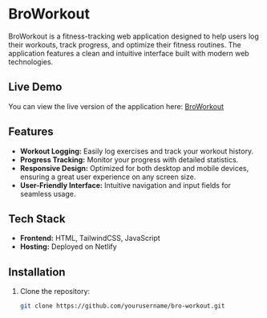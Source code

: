 # BroWorkout

BroWorkout is a fitness-tracking web application designed to help users log their workouts, track progress, and optimize their fitness routines. The application features a clean and intuitive interface built with modern web technologies.

## Live Demo

You can view the live version of the application here: [BroWorkout](https://broworkout.netlify.app/)

## Features

- **Workout Logging:** Easily log exercises and track your workout history.
- **Progress Tracking:** Monitor your progress with detailed statistics.
- **Responsive Design:** Optimized for both desktop and mobile devices, ensuring a great user experience on any screen size.
- **User-Friendly Interface:** Intuitive navigation and input fields for seamless usage.

## Tech Stack

- **Frontend:** HTML, TailwindCSS, JavaScript
- **Hosting:** Deployed on Netlify

## Installation

1. Clone the repository:
   ```bash
   git clone https://github.com/yourusername/bro-workout.git
